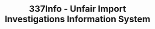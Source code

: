 ---
layout: default
bigquery: https://console.cloud.google.com/bigquery?p=patents-public-data&d=usitc_investigations&page=dataset&project=sheets-management-319211
citation: US International Trade Commission 337Info Unfair Import Investigations Information
  System
contributors: US International Trade Comission
cost: None
description: US International Trade Commission 337Info Unfair Import Investigations
  Information System contains data on investigations done under Section 337. Section
  337 declares the infringement of certain statutory intellectual property rights
  and other forms of unfair competition in import trade to be unlawful practices.
  Most Section 337 investigations involve allegations of patent or registered trademark
  infringement.
documentation: FAQ and tutorial available on the site
last_edit: 04/09/2022, 19:49:51
location: https://pubapps2.usitc.gov/337external/
maintained_by: US International Trade Comission
schema_fields:
- cafcAppeals
- teoIdDueDate
- issueDateOtherNonFinal
- investigationType
- trademarkNumbers
- teoReliefGranted
- complainant
- patentNumber
- htsNumbers
- publication_number
- finalIdOnViolationDue
- docketNo
- currentStatus
- dateComplaintFiled
- dateOfPublicationFrNotice
- currentActiveALJ
- finalDetViolation
- id
- invUnfairAct
- ouiiAttorney
- targetDate
- aljAssigned
- investigationNo
- actualStartDateEvidHear
- scheduledEndDateEvidHear
- teoProceedingInvolved
- investigationTermDate
- internalRemand
- gcAttorney
- dateCreated
- lastUpdated
- finalIdOnViolationIssue
- markmanHearing
- finalDetNoViolation
- ouiiParticipation
- teoIdIssueDate
- actualEndDateEvidHear
- patentNumbers
- scheduledStartDateEvidHear
- title
- endDateMarkmanHearing
- respondent
- copyrightNumbers
- startDateMarkmanHearing
shortname: unfair_import_investigations
tags:
- import
- legal
- trade
timeframe: 2008-2021 (prior to 2008 downloadable as a JSON file)
title: 337Info - Unfair Import Investigations Information System
uuid: 2721f5ec-e599-4890-9265-9706719fc71e
---